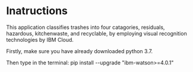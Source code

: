 # Inatructions
This application classifies trashes into four catagories, residuals, hazardous, kitchenwaste, and recyclable, by employing visual recognition technologies by IBM Cloud.

Firstly, make sure you have already downloaded python 3.7.

Then type in the terminal: pip install --upgrade "ibm-watson>=4.0.1"


